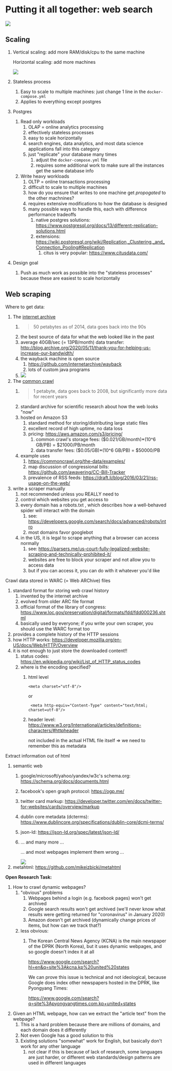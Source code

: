 # Putting it all together: web search

<img src='tech-stack.png' />

## Scaling

1. Vertical scaling: add more RAM/disk/cpu to the same machine
   
   Horizontal scaling: add more machines

   <a href=http://pudgylogic.blogspot.com/2016/01/horizontal-vs-vertical-scaling.html><img src=horizontal-vs-vertical-scaling-vertical-and-horizontal-scaling-explained-diagram.png /></a>

1. Stateless process
    1. Easy to scale to multiple machines: just change 1 line in the `docker-compose.yml`
    1. Applies to everything except postgres
1. Postgres
    1. Read only workloads
        1. OLAP = online analytics processing
        1. effectively stateless processes
        1. easy to scale horizontally
        1. search engines, data analytics, and most data science applications fall into this category
        1. just "replicate" your database many times 
            1. adjust the `docker-compose.yml` file
            1. requires some additional work to make sure all the instances get the same database info
    1. Write heavy workloads
        1. OLTP = online transactions processing
        1. difficult to scale to multiple machines
        1. how do you ensure that writes to one machine get *propogated* to the other machnines?
        1. requires extensive modifications to how the database is designed
        1. many possible ways to handle this, each with difference performance tradeoffs
           1. native postgres solutions: https://www.postgresql.org/docs/13/different-replication-solutions.html
           1. extensions: https://wiki.postgresql.org/wiki/Replication,_Clustering,_and_Connection_Pooling#Replication
               1. citus is very popular: https://www.citusdata.com/
1. Design goal
    1. Push as much work as possible into the "stateless processes" because these are easiest to scale horizontally

## Web scraping

Where to get data:

1. The [internet archive](https://archive.org/web/petabox.php)
    1. >50 petabytes as of 2014, data goes back into the 90s
    1. the best source of data for what the web looked like in the past
    1. average 40GB/sec (= 13PB/month) data transfer: http://blog.archive.org/2020/05/11/thank-you-for-helping-us-increase-our-bandwidth/
    1. the wayback machine is open source
        1. https://github.com/internetarchive/wayback
        1. lots of custom java programs
    1. <img src=AcientAliens-Archive.png />
1. The [common crawl](https://commoncrawl.org/)
    1. >1 petabyte, data goes back to 2008, but significantly more data for recent years
    1. standard archive for scientific research about how the web looks "now"
    1. hosted on Amazon S3
        1. standard method for storing/distributing large static files
        1. excellent record of high uptime, no data loss
        1. pricing: https://aws.amazon.com/s3/pricing/
            1. common crawl's storage fees: ($0.021/GB/month)*(10^6 GB/PB) = $21000/PB/month
            1. data transfer fees: ($0.05/GB)*(10^6 GB/PB) = $50000/PB
    1. example uses
        1. https://commoncrawl.org/the-data/examples/
        1. map discussion of congressional bills: https://github.com/awavering/CC-Bill-Tracker
        1. prevalence of RSS feeds: https://draft.li/blog/2016/03/21/rss-usage-on-the-web/
1. write a scraper manually
    1. not recommended unless you REALLY need to
    1. control which websites you get access to
    1. every domain has a robots.txt , which describes how a well-behaved spider will interact with the domain
        1. see: https://developers.google.com/search/docs/advanced/robots/intro
        1. most domains favor googlebot
    1. in the US, it is legal to scrape anything that a browser can access normally
        1. see: https://parsers.me/us-court-fully-legalized-website-scraping-and-technically-prohibited-it/
        1. websites are free to block your scraper and not allow you to access data
        1. but if you can access it, you can do with it whatever you'd like

Crawl data stored in WARC (= Web ARChive) files
1. standard format for storing web crawl history
    1. invented by the internet archive
    1. evolved from older ARC file format
    1. official format of the library of congress: https://www.loc.gov/preservation/digital/formats/fdd/fdd000236.shtml
    1. basically used by everyone; if you write your own scraper, you should use the WARC format too
1. provides a complete history of the HTTP sessions
1. how HTTP works: https://developer.mozilla.org/en-US/docs/Web/HTTP/Overview
1. it is not enough to just store the downloaded content!!
    1. status codes: https://en.wikipedia.org/wiki/List_of_HTTP_status_codes
    1. where is the encoding specified?
        1. html level
           ```
           <meta charset="utf-8"/>
           ```
           or
           ```
            <meta http-equiv="Content-Type" content="text/html; charset=utf-8"/>
           ```
        1. header level: https://www.w3.org/International/articles/definitions-characters/#httpheader

           not included in the actual HTML file itself => we need to remember this as metadata

Extract information out of html
1. semantic web
    1. google/microsoft/yahoo/yandex/w3c's schema.org: https://schema.org/docs/documents.html
    1. facebook's open graph protocol: https://ogp.me/
    1. twitter card markup: https://developer.twitter.com/en/docs/twitter-for-websites/cards/overview/markup
    1. dublin core metadata (dcterms): https://www.dublincore.org/specifications/dublin-core/dcmi-terms/
    1. json-ld: https://json-ld.org/spec/latest/json-ld/
    1. ... and many more ...

       ... and most webpages implement them wrong ...

       <img src=standards.png />
1. metahtml: https://github.com/mikeizbicki/metahtml

**Open Research Task:**
1. How to crawl dynamic webpages?
    1. "obvious" problems
        1. Webpages behind a login (e.g. facebook pages) won't get archived
        1. Google search results won't get archived (we'll never know what results were getting returned for "coronavirus" in January 2020)
        1. Amazon doesn't get archived (dynamically change prices of items, but how can we track that?)
    1. less obvious:
        1. The Korean Central News Agency (KCNA) is the main newspaper of the DPRK (North Korea),
           but it uses dynamic webpages, and so google doesn't index it at all

           https://www.google.com/search?hl=en&q=site%3Akcna.kp%20united%20states

           We can prove this issue is technical and not ideological, because Google does index other newspapers hosted in the DPRK, like Pyongyang Times:

           https://www.google.com/search?q=site%3Apyongyangtimes.com.kp+united+states
1. Given an HTML webpage, how can we extract the "article text" from the webpage?
    1. This is a hard problem because there are millions of domains, and each domain does it differently
    1. Not even Google has a good solution to this
    1. Existing solutions "somewhat" work for English, but basically don't work for any other language
        1. not clear if this is because of lack of research, some languages are just harder, or different web standards/design patterns are used in different languages

